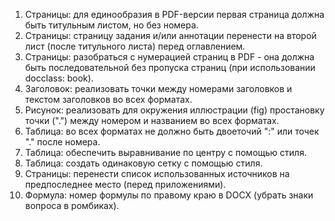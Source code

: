 1. Страницы: для единообразия в PDF-версии первая страница должна быть титульным листом, но без номера.
1. Страницы: страницу задания и/или аннотации перенести на второй лист (после титульного листа) перед оглавлением.
1. Страницы: разобраться с нумерацией страниц в PDF - она должна быть последовательной без пропуска страниц (при использовании docclass: book).
1. Заголовок: реализовать точки между номерами заголовков и текстом заголовков во всех форматах.
1. Рисунок: реализовать для окружения иллюстрации (fig) простановку точки (".") между номером и названием во всех форматах.
1. Таблица: во всех форматах не должно быть двоеточий ":" или точек "." после номера.
1. Таблица: обеспечить выравнивание по центру с помощью стиля.
1. Таблица: создать одинаковую сетку с помощью стиля.
1. Страницы: перенести список использованных источников на предпоследнее место (перед приложениями).
1. Формула: номер формулы по правому краю в DOCX (убрать знаки вопроса в ромбиках).
